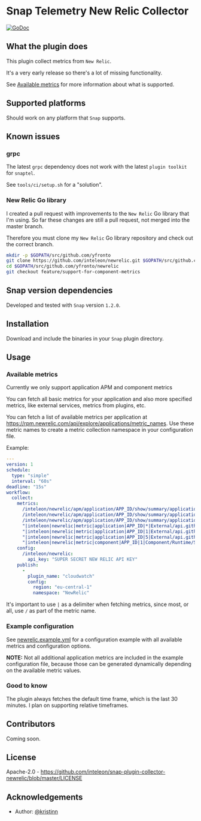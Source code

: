 # Snap Telemetry New Relic Collector

[![GoDoc](https://godoc.org/github.com/inteleon/snap-plugin-collector-newrelic/newrelic?status.svg)](https://godoc.org/github.com/inteleon/snap-plugin-collector-newrelic/newrelic)

## What the plugin does

This plugin collect metrics from `New Relic`.

It's a very early release so there's a lot of missing functionality.

See [Available metrics](#available-metrics) for more information about what is supported.

## Supported platforms

Should work on any platform that `Snap` supports.

## Known issues

### grpc

The latest `grpc` dependency does not work with the latest `plugin toolkit` for `snaptel`.

See `tools/ci/setup.sh` for a "solution".

### New Relic Go library

I created a pull request with improvements to the `New Relic` Go library that I'm using.
So far these changes are still a pull request, not merged into the master branch.

Therefore you must clone my `New Relic` Go library repository and check out the correct branch.

```bash
mkdir -p $GOPATH/src/github.com/yfronto
git clone https://github.com/inteleon/newrelic.git $GOPATH/src/github.com/yfronto/newrelic
cd $GOPATH/src/github.com/yfronto/newrelic
git checkout feature/support-for-component-metrics
```

## Snap version dependencies

Developed and tested with `Snap` version `1.2.0`.

## Installation

Download and include the binaries in your `Snap` plugin directory.

## Usage

### Available metrics

Currently we only support application APM and component metrics

You can fetch all basic metrics for your application and also more specified metrics, like external services, metrics from plugins, etc.

You can fetch a list of available metrics per application at https://rpm.newrelic.com/api/explore/applications/metric_names. Use these metric names to create a metric collection namespace in your configuration file.

Example:

```yaml
---
version: 1
schedule:
  type: "simple"
  interval: "60s"
deadline: "15s"
workflow:
  collect:
    metrics:
      /inteleon/newrelic/apm/application/APP_ID/show/summary/application/response_time: {}
      /inteleon/newrelic/apm/application/APP_ID/show/summary/application/throughput: {}
      /inteleon/newrelic/apm/application/APP_ID/show/summary/application/error_rate: {}
      "|inteleon|newrelic|metric|application|APP_ID|*|External/api.github.com/all|average_response_time|value": {} # Average value for the last 30 minutes (default New Relic timeframe).
      "|inteleon|newrelic|metric|application|APP_ID|1|External/api.github.com/all|calls_per_minute|value": {} # Average value for the last minute.
      "|inteleon|newrelic|metric|application|APP_ID|5|External/api.github.com/all|standard_deviation|value": {} # Average value for the last 5 minutes.
      "|inteleon|newrelic|metric|component|APP_ID|1|Component/Runtime/System/Threads[Threads]|average_value|value": {} # Number of threads a Go service is using (fetches using the GoRelic New Relic plugin).
    config:
      /inteleon/newrelic:
        api_key: "SUPER SECRET NEW RELIC API KEY"
    publish:
      -
        plugin_name: "cloudwatch"
        config:
          region: "eu-central-1"
          namespace: "NewRelic"
```

It's important to use `|` as a delimiter when fetching metrics, since most, or all, use `/` as part of the metric name.

### Example configuration

See [newrelic.example.yml](newrelic.example.yml) for a configuration example with all available metrics and configuration options.

**NOTE:** Not all additional application metrics are included in the example configuration file, because those can be generated dynamically depending on the available metric values.

### Good to know

The plugin always fetches the default time frame, which is the last 30 minutes. I plan on supporting relative timeframes.

## Contributors

Coming soon.

## License

Apache-2.0 - https://github.com/inteleon/snap-plugin-collector-newrelic/blob/master/LICENSE

## Acknowledgements
* Author: [@kristinn](https://github.com/kristinn/)
